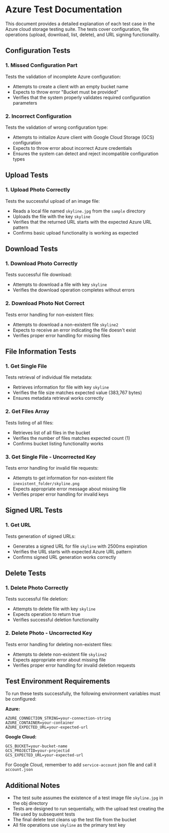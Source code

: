 # Azure Test Documentation

This document provides a detailed explanation of each test case in the Azure cloud storage testing suite. The tests cover configuration, file operations (upload, download, list, delete), and URL signing functionality.

## Configuration Tests

### 1. Missed Configuration Part
Tests the validation of incomplete Azure configuration:
- Attempts to create a client with an empty bucket name
- Expects to throw error "Bucket must be provided"
- Verifies that the system properly validates required configuration parameters

### 2. Incorrect Configuration
Tests the validation of wrong configuration type:
- Attempts to initialize Azure client with Google Cloud Storage (GCS) configuration
- Expects to throw error about incorrect Azure credentials
- Ensures the system can detect and reject incompatible configuration types

## Upload Tests

### 1. Upload Photo Correctly
Tests the successful upload of an image file:
- Reads a local file named `skyline.jpg` from the `sample` directory
- Uploads the file with the key `skyline`
- Verifies that the returned URL starts with the expected Azure URL pattern
- Confirms basic upload functionality is working as expected

## Download Tests

### 1. Download Photo Correctly
Tests successful file download:
- Attempts to download a file with key `skyline`
- Verifies the download operation completes without errors

### 2. Download Photo Not Correct
Tests error handling for non-existent files:
- Attempts to download a non-existent file `skyline2`
- Expects to receive an error indicating the file doesn't exist
- Verifies proper error handling for missing files

## File Information Tests

### 1. Get Single File
Tests retrieval of individual file metadata:
- Retrieves information for file with key `skyline`
- Verifies the file size matches expected value (383,767 bytes)
- Ensures metadata retrieval works correctly

### 2. Get Files Array
Tests listing of all files:
- Retrieves list of all files in the bucket
- Verifies the number of files matches expected count (1)
- Confirms bucket listing functionality works

### 3. Get Single File - Uncorrected Key
Tests error handling for invalid file requests:
- Attempts to get information for non-existent file `inexistent_folder/skyline.png`
- Expects appropriate error message about missing file
- Verifies proper error handling for invalid keys

## Signed URL Tests

### 1. Get URL
Tests generation of signed URLs:
- Generates a signed URL for file `skyline` with 2500ms expiration
- Verifies the URL starts with expected Azure URL pattern
- Confirms signed URL generation works correctly

## Delete Tests

### 1. Delete Photo Correctly
Tests successful file deletion:
- Attempts to delete file with key `skyline`
- Expects operation to return true
- Verifies successful deletion functionality

### 2. Delete Photo - Uncorrected Key
Tests error handling for deleting non-existent files:
- Attempts to delete non-existent file `skyline2`
- Expects appropriate error about missing file
- Verifies proper error handling for invalid deletion requests

## Test Environment Requirements

To run these tests successfully, the following environment variables must be configured:

**Azure:**
```env
AZURE_CONNECTION_STRING=your-connection-string
AZURE_CONTAINER=your-container
AZURE_EXPECTED_URL=your-expected-url
```

**Google Cloud:**
```env
GCS_BUCKET=your-bucket-name
GCS_PROJECTID=your-projectid
GCS_EXPECTED_URL=your-expected-url
```

For Google Cloud, remember to add `service-account` json file and call it `account.json`

## Additional Notes

- The test suite assumes the existence of a test image file `skyline.jpg` in the obj directory
- Tests are designed to run sequentially, with the upload test creating the file used by subsequent tests
- The final delete test cleans up the test file from the bucket
- All file operations use `skyline` as the primary test key
